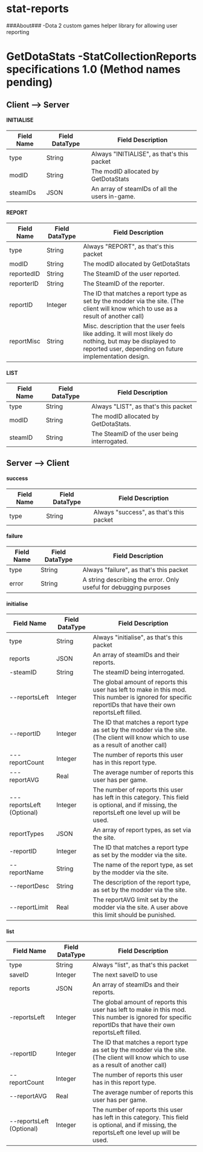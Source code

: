 stat-reports
============

###About###
 -Dota 2 custom games helper library for allowing user reporting

# GetDotaStats -StatCollectionReports specifications 1.0 (Method names pending) #

## Client --> Server ##

#### INITIALISE ####
|Field Name|Field DataType|Field Description
|----------|--------------|-----------------
|type      |String        |Always "INITIALISE", as that's this packet
|modID     |String        |The modID allocated by GetDotaStats
|steamIDs  |JSON          |An array of steamIDs of all the users in-game.

#### REPORT ####
|Field Name|Field DataType|Field Description
|----------|--------------|-----------------
|type      |String        |Always "REPORT", as that's this packet
|modID     |String        |The modID allocated by GetDotaStats
|reportedID|String        |The SteamID of the user reported.
|reporterID|String        |The SteamID of the reporter.
|reportID  |Integer       |The ID that matches a report type as set by the modder via the site. (The client will know which to use as a result of another call)
|reportMisc|String        |Misc. description that the user feels like adding. It will most likely do nothing, but may be displayed to reported user, depending on future implementation design.

#### LIST ####
|Field Name|Field DataType|Field Description
|----------|--------------|-----------------
|type      |String        |Always "LIST", as that's this packet
|modID     |String        |The modID allocated by GetDotaStats.
|steamID   |String        |The SteamID of the user being interrogated.

## Server --> Client ##

#### success ####
|Field Name|Field DataType|Field Description
|----------|--------------|-----------------
|type      |String        |Always "success", as that's this packet

#### failure ####
|Field Name|Field DataType|Field Description
|----------|--------------|-----------------
|type      |String        |Always "failure", as that's this packet
|error     |String        |A string describing the error. Only useful for debugging purposes

#### initialise ####
|Field Name      |Field DataType|Field Description
|----------------|--------------|-----------------
|type            |String        |Always "initialise", as that's this packet
|reports         |JSON          |An array of steamIDs and their reports.
| -steamID       |String        |The steamID being interrogated.
| --reportsLeft  |Integer       |The global amount of reports this user has left to make in this mod. This number is ignored for specific reportIDs that have their own reportsLeft filled.
| --reportID     |Integer       |The ID that matches a report type as set by the modder via the site. (The client will know which to use as a result of another call)
| ---reportCount |Integer       |The number of reports this user has in this report type.
| ---reportAVG   |Real          |The average number of reports this user has per game.
| ---reportsLeft (Optional)|Integer       |The number of reports this user has left in this category. This field is optional, and if missing, the reportsLeft one level up will be used.
|reportTypes     |JSON          |An array of report types, as set via the site.
| -reportID      |Integer       |The ID that matches a report type as set by the modder via the site.
| --reportName   |String        |The name of the report type, as set by the modder via the site.
| --reportDesc   |String        |The description of the report type, as set by the modder via the site.
| --reportLimit  |Real          |The reportAVG limit set by the modder via the site. A user above this limit should be punished.

#### list ####
|Field Name      |Field DataType|Field Description
|----------------|--------------|-----------------
|type            |String        |Always "list", as that's this packet
|saveID          |Integer       |The next saveID to use
|reports         |JSON          |An array of steamIDs and their reports.
| -reportsLeft   |Integer       |The global amount of reports this user has left to make in this mod. This number is ignored for specific reportIDs that have their own reportsLeft filled.
| -reportID      |Integer       |The ID that matches a report type as set by the modder via the site. (The client will know which to use as a result of another call)
| --reportCount  |Integer       |The number of reports this user has in this report type.
| --reportAVG    |Real          |The average number of reports this user has per game.
| --reportsLeft (Optional)|Integer       |The number of reports this user has left in this category. This field is optional, and if missing, the reportsLeft one level up will be used.
